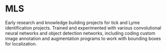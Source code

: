 # MLS
Early research and knowledge building projects for tick and Lyme identification projects. Trained and experimented with various convolutional neural networks and object detection networks, including coding custom image annotation and augmentation programs to work with bounding boxes for localization.  
